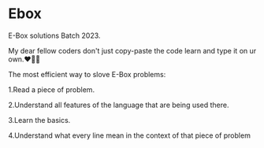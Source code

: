 # Ebox
 E-Box solutions Batch 2023.
 
 
 My dear fellow coders don't just copy-paste the code 
 learn and type it on ur own.❤️🧑‍💻
 
 
The most efficient way to slove E-Box problems:

1.Read a piece of problem.

2.Understand all features of the language that are being used there.

3.Learn the basics.

4.Understand what every line mean  in the context of that piece of problem
